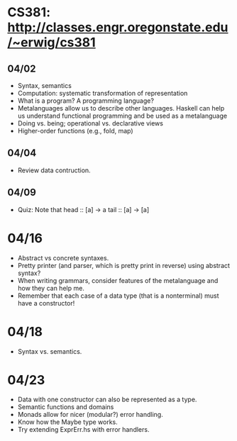 # CS381: http://classes.engr.oregonstate.edu/~erwig/cs381

## 04/02
  * Syntax, semantics
  * Computation: systematic transformation of representation
  * What is a program? A programming language?
  * Metalanguages allow us to describe other languages. Haskell can help us
    understand functional programming and be used as a metalanguage
  * Doing vs. being; operational vs. declarative views
  * Higher-order functions (e.g., fold, map)

## 04/04
  * Review data contruction.

## 04/09
  * Quiz: Note that
        head :: [a] -> a
        tail :: [a] -> [a]

# 04/16
  * Abstract vs concrete syntaxes.
  * Pretty printer (and parser, which is pretty print in reverse) using abstract syntax?
  * When writing grammars, consider features of the metalanguage and how they can help me.
  * Remember that each case of a data type (that is a nonterminal) must have a constructor!

# 04/18
  * Syntax vs. semantics.

# 04/23
  * Data with one constructor can also be represented as a type.
  * Semantic functions and domains
  * Monads allow for nicer (modular?) error handling.
  * Know how the Maybe type works.
  * Try extending ExprErr.hs with error handlers.


<!--
vim: syntax=markdown
vim: expandtab
-->

